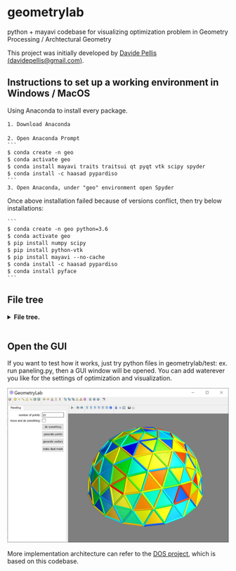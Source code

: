 # geometrylab
python + mayavi codebase for visualizing optimization problem in Geometry Processing / Archtectural Geometry


This project was initially developed by [Davide Pellis (davidepellis@gmail.com)](https://scholar.google.com/citations?user=JnocFM4AAAAJ&hl=en).


## Instructions to set up a working environment in Windows / MacOS

Using Anaconda to install every package.

    1. Download Anaconda

    2. Open Anaconda Prompt
    ```
    $ conda create -n geo 
    $ conda activate geo
    $ conda install mayavi traits traitsui qt pyqt vtk scipy spyder 
    $ conda install -c haasad pypardiso
    ```
    3. Open Anaconda, under "geo" environment open Spyder

Once above installation failed because of versions conflict, then try below installations:

    ```
    $ conda create -n geo python=3.6
    $ conda activate geo
    $ pip install numpy scipy
    $ pip install python-vtk
    $ pip install mayavi --no-cache
    $ conda install -c haasad pypardiso
    $ conda install pyface
    ```

## File tree

<details>
<summary><span style="font-weight: bold;">File tree.</span></summary>
    📁 geometrylab/
    ├─📁 fitting/
    │ ├─📄 bspline.py
    │ ├─📄 cluster.py
    │ ├─📄 jetfitting.py
    │ ├─📄 linearregression.py
    │ └─📄 __init__.py
    ├─📁 geometry/
    │ ├─📄 bspline.py
    │ ├─📄 circle.py
    │ ├─📄 frame.py
    │ ├─📄 meshprimitives.py
    │ ├─📄 meshpy.py
    │ ├─📄 meshutilities.py
    │ ├─📄 points.py
    │ ├─📄 polyline.py
    │ └─📄 __init__.py
    ├─📁 gui/
    │ ├─📄 geolabcomponent.py
    │ ├─📄 geolabgui.py
    │ ├─📄 geolabmesh.py
    │ ├─📄 geolabpoints.py
    │ ├─📄 geolabscene.py
    │ ├─📄 handler.py
    │ ├─📁 img/
    │ ├─📄 multiscenemanager.py
    │ ├─📄 scenemanager.py
    │ ├─📄 tools.py
    │ └─📄 __init__.py
    ├─📄 LICENSE
    ├─📁 optimization/
    │ ├─📄 combnormals.py
    │ ├─📄 gridshell.py
    │ ├─📄 guidedprojection.py
    │ ├─📄 guidedprojectionbase.py
    │ └─📄 __init__.py
    ├─📄 README.md
    ├─📁 test/
    │ ├─📄 GUI.png
    │ ├─📄 paneling.py
    │ ├─📄 quad_dome.obj
    │ ├─📄 tri_dome.obj
    │ └─📄 tri_mesh.obj
    ├─📁 utilities/
    │ ├─📄 utilities.py
    │ └─📄 __init__.py
    ├─📁 vtkplot/
    │ ├─📄 bsplineplotmanager.py
    │ ├─📄 check.py
    │ ├─📄 edgesource.py
    │ ├─📄 facesource.py
    │ ├─📄 glyphs.py
    │ ├─📄 glyphsource.py
    │ ├─📄 meshplotmanager.py
    │ ├─📄 meshvectorsource.py
    │ ├─📄 plotmanager.py
    │ ├─📄 plotutilities.py
    │ ├─📄 pointsource.py
    │ ├─📄 pointsplotmanager.py
    │ ├─📄 polylinesource.py
    │ ├─📄 scenemanager.py
    │ ├─📄 selector.py
    │ ├─📄 toolbar.py
    │ ├─📄 vector3dsource.py
    │ ├─📄 vectorsource.py
    │ ├─📄 viewer.py
    │ └─📄 __init__.py
    └─📄 __init__.py
</details>
<br>


## Open the GUI 

If you want to test how it works, just try python files in geometrylab/test: ex. run paneling.py, then a GUI window will be opened.
You can add waterever you like for the settings of optimization and visualization.

![File](test/GUI.png)

More implementation architecture can refer to the [DOS project](https://github.com/WWmore/DOS), which is based on this codebase.


